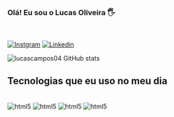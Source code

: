 ### Olá! Eu sou o Lucas Oliveira 🖐️ <br>
<br>

[![Instgram](https://img.shields.io/badge/Instagram-E4405F?style=for-the-badge&logo=instagram&logoColor=white)](https://www.instagram.com/lucasoliveira.04_/)
[![Linkedin](https://img.shields.io/badge/LinkedIn-0077B5?style=for-the-badge&logo=linkedin&logoColor=white)](linkedin.com/in/lucas-oliveira-08334a264) 

![lucascampos04 GitHub stats](https://github-readme-stats.vercel.app/api?username=lucascampos04&show_icons=true&theme=onedark)

## Tecnologias que eu uso no meu dia

<div style="display: inline-block"><br/>
    <img align='center' alt='html5' src="https://img.shields.io/badge/HTML5-E34F26?style=for-the-badge&logo=html5&logoColor=white">
    <img align='center' alt='html5' src="https://img.shields.io/badge/CSS3-1572B6?style=for-the-badge&logo=css3&logoColor=white">
    <img align='center' alt='html5' src="https://img.shields.io/badge/JavaScript-F7DF1E?style=for-the-badge&logo=javascript&logoColor=black">
    <img align='center' alt='html5' src="https://img.shields.io/badge/Python-14354C?style=for-the-badge&logo=python&logoColor=white">
</div>












